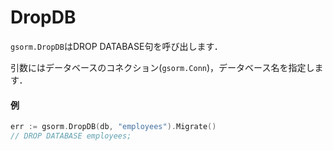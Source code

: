# DropDB
`gsorm.DropDB`はDROP DATABASE句を呼び出します．

引数にはデータベースのコネクション(`gsorm.Conn`)，データベース名を指定します．

#### 例
```go
err := gsorm.DropDB(db, "employees").Migrate()
// DROP DATABASE employees;
```
